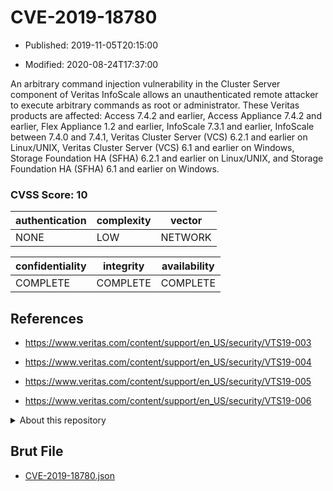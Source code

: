 # CVE-2019-18780

- Published: 2019-11-05T20:15:00

- Modified: 2020-08-24T17:37:00

An arbitrary command injection vulnerability in the Cluster Server component of Veritas InfoScale allows an unauthenticated remote attacker to execute arbitrary commands as root or administrator. These Veritas products are affected: Access 7.4.2 and earlier, Access Appliance 7.4.2 and earlier, Flex Appliance 1.2 and earlier, InfoScale 7.3.1 and earlier, InfoScale between 7.4.0 and 7.4.1, Veritas Cluster Server (VCS) 6.2.1 and earlier on Linux/UNIX, Veritas Cluster Server (VCS) 6.1 and earlier on Windows, Storage Foundation HA (SFHA) 6.2.1 and earlier on Linux/UNIX, and Storage Foundation HA (SFHA) 6.1 and earlier on Windows.

### CVSS Score: **10**

| authentication | complexity | vector |
| --- | --- | --- |
| NONE | LOW | NETWORK |

| confidentiality | integrity | availability |
| --- | --- | --- |
| COMPLETE | COMPLETE | COMPLETE |

## References

* https://www.veritas.com/content/support/en_US/security/VTS19-003

* https://www.veritas.com/content/support/en_US/security/VTS19-004

* https://www.veritas.com/content/support/en_US/security/VTS19-005

* https://www.veritas.com/content/support/en_US/security/VTS19-006

<details>
<summary>About this repository</summary> 

  This repository is part of the project [Live Hack CVE](https://github.com/Live-Hack-CVE). Main website can be found [www.live-hack.org](https://www.live-hack.org) 
  
  Made by [Sn0wAlice](https://github.com/Sn0wAlice) for the people that care about security and need to have a feed of the latest CVEs. Hope you enjoy it, don't forget to star the repo and follow me on [Twitter](https://twitter.com/Sn0wAlice) and [Github](https://github.com/Sn0wAlice). And that is my [personnal website](https://www.alice-snow.me/)

  - [Home Page](https://github.com/Live-Hack-CVE)
  - [Framework](https://github.com/Live-Hack-CVE/cve-framework)
  - [CVE database](https://github.com/Live-Hack-CVE/full_database)
  - [Changelog](https://github.com/Live-Hack-CVE/Changelog)
</details>

## Brut File

* [CVE-2019-18780.json](https://raw.githubusercontent.com/Live-Hack-CVE/full_database/main/cves/2019/CVE-2019-18780.json)

